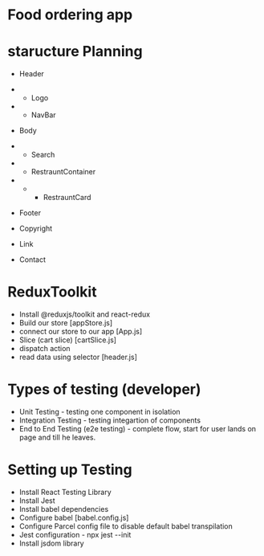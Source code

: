 # Food ordering app

# staructure Planning
- Header
- - Logo
- - NavBar

- Body
- - Search
- - RestrauntContainer
- - - RestrauntCard

- Footer
- Copyright
- Link
- Contact


# ReduxToolkit
- Install @reduxjs/toolkit and react-redux
- Build our store [appStore.js]
- connect our store to our app [App.js]
- Slice (cart slice) [cartSlice.js]
- dispatch action
- read data using selector [header.js]

# Types of testing (developer)
- Unit Testing - testing one component in isolation
- Integration Testing - testing integartion of components
- End to End Testing (e2e testing) - complete flow, start for user lands on page and till he leaves.

# Setting up Testing
- Install React Testing Library
- Install Jest
- Install babel dependencies
- Configure babel [babel.config.js]
- Configure Parcel config file to disable default babel transpilation
- Jest configuration - npx jest --init
- Install jsdom library